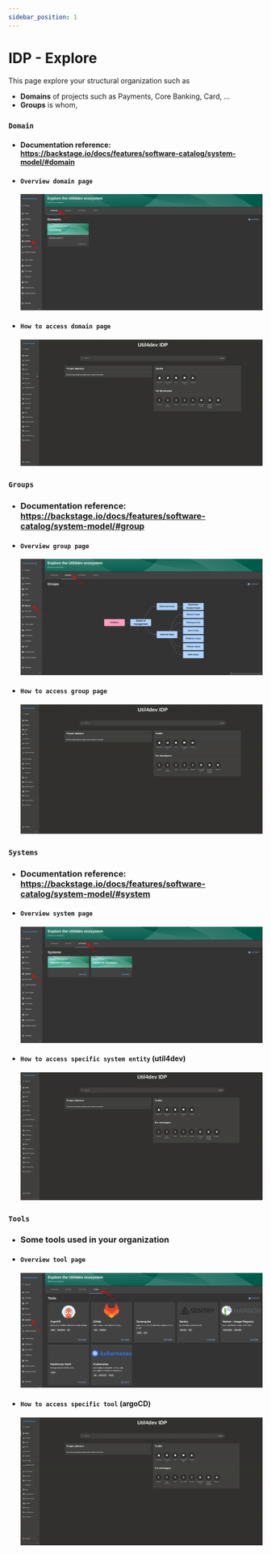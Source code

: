 ```yaml
---
sidebar_position: 1
---
```


# IDP - Explore

This page explore your structural organization such as

- **Domains** of projects such as Payments, Core Banking, Card, ...
- **Groups** is whom, 

### `Domain`
- #### Documentation reference: https://backstage.io/docs/features/software-catalog/system-model/#domain

- #### `Overview domain page`

  ![](./img/idp-explore-domain-feature.png)

- #### `How to access domain page`

  ![](./img/explore-domain.gif)


### `Groups`
- ### Documentation reference: https://backstage.io/docs/features/software-catalog/system-model/#group

- #### `Overview group page`

  ![](./img/idp-explore-group-feature.png)

- #### `How to access group page`

  ![](./img/explore-group.gif)

### `Systems`
- ### Documentation reference: https://backstage.io/docs/features/software-catalog/system-model/#system

- #### `Overview system page`

  ![](./img/idp-explore-system-feature.png)

- #### `How to access specific system entity` (util4dev)

  ![](./img/explore-system.gif)

### `Tools`
- ### **Some tools** used in your organization

- #### `Overview tool page`

  ![](./img/idp-explore-tool-feature.png)

- #### `How to access specific tool` (argoCD)

  ![](./img/explore-tool.gif)